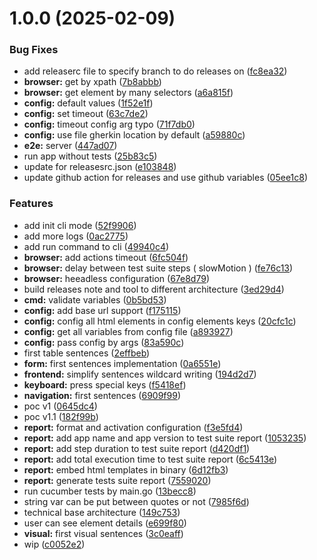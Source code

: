 # 1.0.0 (2025-02-09)


### Bug Fixes

* add releaserc file to specify branch to do releases on ([fc8ea32](https://github.com/marckent04/test_framework/commit/fc8ea3295b1ec355c80565628ed994511bb4bd93))
* **browser:** get by xpath ([7b8abbb](https://github.com/marckent04/test_framework/commit/7b8abbba340d37fea4a2f0d43bc0f2898effdac1))
* **browser:** get element by many selectors ([a6a815f](https://github.com/marckent04/test_framework/commit/a6a815f5ee64eaae401bd0b3dafc46281d2f47f5))
* **config:** default values ([1f52e1f](https://github.com/marckent04/test_framework/commit/1f52e1f1853dcc94275d98d080776689a6e5759a))
* **config:** set timeout ([63c7de2](https://github.com/marckent04/test_framework/commit/63c7de220005efd96523394f9003d6826a074195))
* **config:** timeout config arg typo ([71f7db0](https://github.com/marckent04/test_framework/commit/71f7db02768614b431a17ae5ed3b9530044079a7))
* **config:** use file gherkin location by default ([a59880c](https://github.com/marckent04/test_framework/commit/a59880cf66ead60e79278d3296163c47755ffa62))
* **e2e:** server ([447ad07](https://github.com/marckent04/test_framework/commit/447ad07f806aee885d1514b2319183abdc0eb5f2))
* run app without tests ([25b83c5](https://github.com/marckent04/test_framework/commit/25b83c596c60521bb8a4555bbddbaf89dd990207))
* update for releasesrc.json ([e103848](https://github.com/marckent04/test_framework/commit/e103848fc25d26933363ff45def2bd5d72be313f))
* update github action for releases and use github variables ([05ee1c8](https://github.com/marckent04/test_framework/commit/05ee1c8fb82e9095ff42c7223332895a8f7c9796))


### Features

* add init cli mode ([52f9906](https://github.com/marckent04/test_framework/commit/52f99065fa1111f1b838f5fcb726a309d7aa7531))
* add more logs ([0ac2775](https://github.com/marckent04/test_framework/commit/0ac2775c55820fcec4d3bc27523a488673e10eb7))
* add run command to cli ([49940c4](https://github.com/marckent04/test_framework/commit/49940c4a58627b5869a7da8b8a9a973f3ab6c22a))
* **browser:** add actions timeout ([6fc504f](https://github.com/marckent04/test_framework/commit/6fc504ff9c4ae341ae5850fd92ca6a4f5aee9a30))
* **browser:** delay between test suite steps ( slowMotion ) ([fe76c13](https://github.com/marckent04/test_framework/commit/fe76c1315fbbf04b3135b19436696326d9aa6dce))
* **browser:** heeadless configuration ([67e8d79](https://github.com/marckent04/test_framework/commit/67e8d791e027dfc6a505380b910f17c3823f249a))
* build releases note and tool to different architecture ([3ed29d4](https://github.com/marckent04/test_framework/commit/3ed29d4805780bdf35b22555a4005316e82faa43))
* **cmd:** validate variables ([0b5bd53](https://github.com/marckent04/test_framework/commit/0b5bd533e4320876f078dbbdd9b2670a5969cdca))
* **config:** add base url support ([f175115](https://github.com/marckent04/test_framework/commit/f17511537eb99cf3bbe3c001d3649aed3733b358))
* **config:** config all html elements in config elements keys ([20cfc1c](https://github.com/marckent04/test_framework/commit/20cfc1c9b61a08b2460a318dc61a102e7395356e))
* **config:** get all variables from config file ([a893927](https://github.com/marckent04/test_framework/commit/a89392734e3cef90bbb7f416b2c9760dd16765f1))
* **config:** pass config by args ([83a590c](https://github.com/marckent04/test_framework/commit/83a590c6e210076688369841caaece3428ef77c5))
* first table sentences ([2effbeb](https://github.com/marckent04/test_framework/commit/2effbebf20491312b05271c192bfa32507e0f1de))
* **form:** first sentences implementation ([0a6551e](https://github.com/marckent04/test_framework/commit/0a6551e53ed90de53dbaec289bfddb1f3f709319))
* **frontend:** simplify sentences wildcard writing ([194d2d7](https://github.com/marckent04/test_framework/commit/194d2d7e100553fafe31e19b7214c54e468144be))
* **keyboard:** press special keys ([f5418ef](https://github.com/marckent04/test_framework/commit/f5418ef3d3603db12f57ee123715a8547554799d))
* **navigation:** first sentences ([6909f99](https://github.com/marckent04/test_framework/commit/6909f992f4b245cbcc9f11229c8a05e2ab9adffa))
* poc v1 ([0645dc4](https://github.com/marckent04/test_framework/commit/0645dc453a3c5dcba921b2288bb638890aa4bd4f))
* poc v1.1 ([182f99b](https://github.com/marckent04/test_framework/commit/182f99b6c9f6f0f06ff85bc3b1998bb813547b8c))
* **report:**  format and activation configuration ([f3e5fd4](https://github.com/marckent04/test_framework/commit/f3e5fd438c8fa357191cb95fe133502b5c28b102))
* **report:** add app name and app version to test suite report ([1053235](https://github.com/marckent04/test_framework/commit/1053235804acc6b81e91debd5e8f3a896900df21))
* **report:** add step duration to test suite report ([d420df1](https://github.com/marckent04/test_framework/commit/d420df1c2abf7ca1994f3368f283812fc17533bf))
* **report:** add total execution time to test suite report ([6c5413e](https://github.com/marckent04/test_framework/commit/6c5413e0e224094fda7d70690fc8870d75db590f))
* **report:** embed html templates in binary ([6d12fb3](https://github.com/marckent04/test_framework/commit/6d12fb3b7023f4b5c95a2d5eb11e899d56c93423))
* **report:** generate tests suite report ([7559020](https://github.com/marckent04/test_framework/commit/7559020aff71db81e0556f42297e86c9badbc289))
* run cucumber tests by main.go ([13becc8](https://github.com/marckent04/test_framework/commit/13becc8560d68be6bc9047b40e89cd660b077082))
* string var can be put between quotes or not ([7985f6d](https://github.com/marckent04/test_framework/commit/7985f6de37145576684f904a982055526cb8607c))
* technical base architecture ([149c753](https://github.com/marckent04/test_framework/commit/149c75309bdecf93afc2f825e91ee058f34a0c9f))
* user can see element details ([e699f80](https://github.com/marckent04/test_framework/commit/e699f80b5ebdc23d6198d428e83a3129a20f272d))
* **visual:** first visual sentences ([3c0eaff](https://github.com/marckent04/test_framework/commit/3c0eaffedd15ae31c8c781a98ec7806e0a201472))
* wip ([c0052e2](https://github.com/marckent04/test_framework/commit/c0052e271ccdbe15478b99b9e87346530666f2b5))
